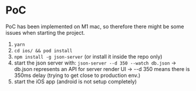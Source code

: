 # PoC

PoC has been implemented on M1 mac, so therefore there might be some issues when starting the project.

1. `yarn`
2. `cd ios/ && pod install`
3. `npm install -g json-server`  (or install it inside the repo only)
4. start the json server with: `json-server --d 350 --watch db.json` 
    -> db.json represents an API for server render UI
    -> --d 350 means there is 350ms delay (trying to get close to production env.)
5. start the iOS app (android is not setup completely)
